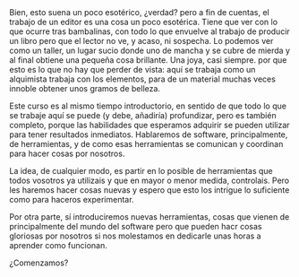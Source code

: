 

## 

Bien, esto suena un poco esotérico, ¿verdad? pero a fin de cuentas, el trabajo de un editor es una cosa un poco esotérica. Tiene que ver con lo que ocurre tras bambalinas, con todo lo que envuelve al trabajo de producir un libro pero que el lector no ve, y acaso, ni sospecha. Lo podemos ver como un taller, un lugar sucio donde uno de mancha y se cubre de mierda y al final obtiene una pequeña cosa brillante. Una joya, casi siempre. por que esto es lo que no hay que perder de vista: aquí se trabaja como un alquimista trabaja con los elementos, para de un material muchas veces innoble obtener unos gramos de belleza.

Este curso es al mismo tiempo introductorio, en sentido de que todo lo que se trabaje aquí se puede (y debe, añadiría) profundizar, pero es también completo, porque las habilidades que esperamos adquirir se pueden utilizar para tener resultados inmediatos. Hablaremos de software, principalmente, de herramientas, y de como esas herramientas se comunican y coordinan para hacer cosas por nosotros. 

La idea, de cualquier modo, es partir en lo posible de herramientas que todos vosotros ya utilizais y que en mayor o menor medida, controlais. Pero les haremos hacer cosas nuevas y espero que esto los intrigue lo suficiente como para haceros experimentar. 

Por otra parte, sí introduciremos nuevas herramientas, cosas que vienen de principalmente del mundo del software pero que pueden hacr cosas gloriosas por nosotros si nos molestamos en dedicarle unas horas a aprender como funcionan.  

¿Comenzamos?

